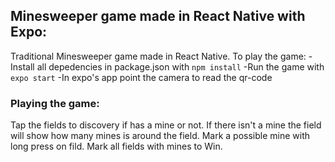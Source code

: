 ## Minesweeper game made in React Native with Expo:
Traditional Minesweeper game made in React Native.
To play the game:
-Install all depedencies in package.json with `npm install`
-Run the game with `expo start`
-In expo's app point the camera to read the qr-code

### Playing the game:
Tap the fields to discovery if has a mine or not. 
If there isn't a mine the field will show how many mines is around the field.
Mark a possible mine with long press on fild.
Mark all fields with mines to Win.